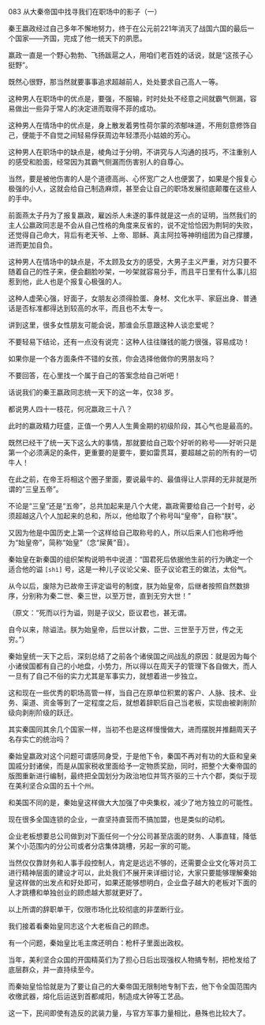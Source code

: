 083 从大秦帝国中找寻我们在职场中的影子（一）






秦王嬴政经过自己多年不懈地努力，终于在公元前221年消灭了战国六国的最后一个国家——齐国，完成了他一统天下的夙愿。

嬴政一直是一个野心勃勃、飞扬跋扈之人，用咱们老百姓的话说，就是“这孩子心挺野”。

既然心很野，那当然就要事事追求超越前人，处处要求自己高人一等。

这种男人在职场中的优点是，要强，不服输，时时处处不经意之间就霸气侧漏，容易做出一些异于常人的决定进而取得不菲的成功。

这种男人在情场中的优点是，身上散发着男性荷尔蒙的浓郁味道，不用刻意修饰自己，便能于不自觉之间轻易俘获周边年轻漂亮小姑娘的芳心。



这种男人在职场中的缺点是，棱角过于分明，不讲究与人沟通的技巧，不注重别人的感受和脸面，经常因为其霸气侧漏而伤害别人的自尊心。

当然，要是被他伤害的人是个道德高尚、心怀宽广之人也便罢了，如果是个报复心极强的小人，这就会给自己制造麻烦，甚至会让自己的职场发展彻底颠覆在这些人的手中。

前面燕太子丹为了报复嬴政，雇凶杀人未遂的事件就是这一点的证明，当然我们的主人公嬴政同志是不会从自己性格的角度来反省的，说不定恰恰因为荆轲的失败，还觉得自己命大，背后有老天爷、上帝、耶稣、真主阿拉等神明组团为自己撑腰，进而更加自负。



这种男人在情场中的缺点是，不太顾及女方的感受，大男子主义严重，对方只要不随着自己的性子来，便会翻脸吵架，一吵架就容易分手，而且平日里有什么事儿招惹到他，此人也是个报复心极强的人。

这种人虚荣心强，好面子，女朋友必须得脸蛋、身材、文化水平、家庭出身、普通话是否标准都得达到较高的水平，而且也不太专一。



讲到这里，很多女性朋友可能会说，那谁会乐意跟这种人谈恋爱呢？

不要轻易下结论，还有一点没有说完：这种人往往赚钱的能力很强，容易成功！

如果你是一个各方面条件不错的女孩，你会选择他做你的男朋友吗？

不要回答，在心里找一个属于自己的答案念给自己听吧！



话说我们的秦王嬴政同志统一天下的这一年，仅38 岁。

都说男人四十一枝花，何况嬴政三十八？

此时的嬴政精力旺盛，正值一个男人人生黄金期的初级阶段，其心气也是最高的。

既然已经干了统一天下这么大的事情，那就要给自己取个好听的称号——好听只是第一个必须满足的条件，更重要的是要牛，要如雷贯耳，要超越之前的所有的一切牛人！



在此之前，在帝王将相这个圈子里面，要说最牛的、最值得让人崇拜的无非就是所谓的“三皇五帝”。

不论是“三皇”还是“五帝”，总共加起来是八个大佬，嬴政需要给自己一个封号，必须超越这八个人加起来的总和，所以，他给取了个称号叫“皇帝”，自称“朕”。

又因为他是中国历史上第一个这样给自己取称号的人，所以后来人们也称呼他为“始皇帝”，简称“始皇”（念“屎黄”音）。



秦始皇在新秦国的组织架构说明书中说道：“国君死后依据他生前的行为确定一个适合他的谥 `[shì]` 号，这是一种儿子议论父亲、臣子议论君王的做法，太俗气。

从今以后，废除为已故帝王评定谥号的制度，朕为始皇帝，后继者按照自然数排序，分别称为秦二世、秦三世，以至万世，直到无穷大世！”

 （原文：“死而以行为谥，则是子议父，臣议君也，甚无谓。

自今以来，除谥法。朕为始皇帝，后世以计数，二世、三世至于万世，传之无穷。”）



秦始皇统一天下之后，深刻总结了之前各个诸侯国之间战乱的原因：就是因为每个小诸侯国都有自己的小地盘，小势力，所以得以在周天子的管理下各自做大，而人一旦有了自己不俗的实力尤其是军事实力，就想着进一步独立。

这和现在一些优秀的职场高管一样，当自己在原单位积累的客户、人脉、技术、业务、渠道、资金等到了一定程度之后，就想着辞职后自己当老板，实现由被剥削阶级向剥削阶级的跃迁。

其实秦国同其余几个国家一样，当初不也是这样慢慢做大，进而摆脱并推翻周天子名存实亡的统治吗？



秦始皇嬴政对这个问题可谓感同身受，于是他下令，秦国不再对有功的大臣和皇亲国戚分封诸侯，而是从国家税收里面给予一定物质奖励，同时，把整个大秦帝国的版图重新进行编制，最终把全国划分为政治地位并驾齐驱的三十六个郡，类似于现在美利坚合众国的五十个州。

和美国不同的是，秦始皇这样做大大加强了中央集权，减少了地方独立的可能性。



现在很多全国连锁的企业，一直坚持直营而不搞加盟，也是类似的动机。

企业老板想要总公司做到对下面任何一个分公司甚至店面的财务、人事直辖，降低某个小范围内的分公司或者分店集体跳槽，另起一家的可能。

当然仅仅靠财务和人事手段控制人，肯定是远远不够的，还需要企业文化等对员工进行精神层面的建设才可以，此处我们不展开来详细讨论，大家只要能够理解秦始皇这样做的出发点和好处即可，如果还能够想明白，企业盘子越大的老板对下面的人才跳槽和单独创业的顾虑越大那就更好了。

以上所谓的辞职单干，仅限市场化比较彻底的非垄断行业。

我们接着看秦始皇同志这个大老板自己的顾虑。



有一个问题，秦始皇比毛主席还明白：枪杆子里面出政权。

当年，美利坚合众国的开国精英们为了担心日后出现强权人物搞专制，把枪发给了底层群众，并一直持续至今。

而秦始皇恰恰就是为了要让自己的大秦帝国无限制地专制下去，他下令全国范围内收缴武器，熔化后运送到首都咸阳，制造成大钟等工艺品。

这一下，民间即使有造反的武装力量，与官方军事力量相比，悬殊也比较大了。

